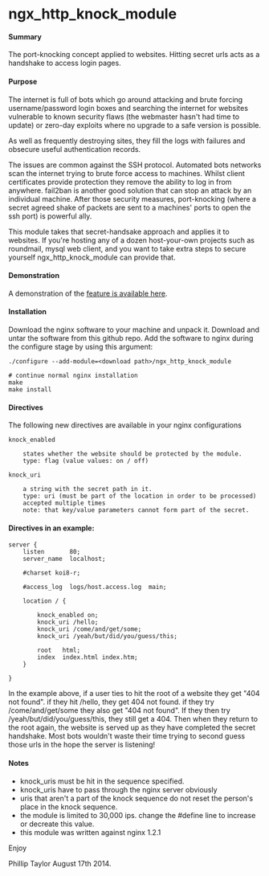 
ngx_http_knock_module
=====================

#### Summary

The port-knocking concept applied to websites. Hitting secret urls acts as a handshake to access login pages.

#### Purpose

The internet is full of bots which go around attacking and brute forcing username/password login boxes and
searching the internet for websites vulnerable to known security flaws (the webmaster hasn't had time to
update) or zero-day exploits where no upgrade to a safe version is possible.

As well as frequently destroying sites, they fill the logs with failures and obsecure useful authentication
records.

The issues are common against the SSH protocol. Automated bots networks scan the internet trying to brute force
access to machines.	Whilst client certificates provide protection they remove the ability to log in from anywhere.
fail2ban is another good solution that can stop an attack by an individual machine. After those security measures,
port-knocking (where a secret agreed shake of packets are sent to a machines' ports to open the ssh port) is powerful
ally.

This module takes that secret-handsake approach and applies it to websites. If you're hosting any of a dozen
host-your-own projects such as roundmail, mysql web client, and you want to take extra steps to secure yourself
ngx_http_knock_module can provide that.

#### Demonstration

A demonstration of the [feature is available here](https://www.youtube.com/watch?v=85Im_LfV2jQ).

#### Installation

Download the nginx software to your machine and unpack it. Download and untar the software from this github repo.
Add the software to nginx during the configure stage by using this argument:

	./configure --add-module=<download path>/ngx_http_knock_module

	# continue normal nginx installation
	make
	make install

#### Directives

The following new directives are available in your nginx configurations

	knock_enabled
		
		states whether the website should be protected by the module.
		type: flag (value values: on / off)
	
	knock_uri

		a string with the secret path in it.
		type: uri (must be part of the location in order to be processed)
		accepted multiple times
		note: that key/value parameters cannot form part of the secret.

#### Directives in an example:

    server {
        listen       80;
        server_name  localhost;

        #charset koi8-r;

        #access_log  logs/host.access.log  main;

        location / {

            knock_enabled on;
            knock_uri /hello;
            knock_uri /come/and/get/some;
            knock_uri /yeah/but/did/you/guess/this;

            root   html;
            index  index.html index.htm;
        }

    }

In the example above, if a user ties to hit the root of a website they get "404 not found". if they hit
/hello, they get 404 not found. if they try /come/and/get/some they also get "404 not found". If they
then try /yeah/but/did/you/guess/this, they still get a 404. Then when they return to the root again,
the website is served up as they have completed the secret handshake. Most bots wouldn't waste their
time trying to second guess those urls in the hope the server is listening!

#### Notes

* knock_uris must be hit in the sequence specified.
* knock_uris have to pass through the nginx server obviously
* uris that aren't a part of the knock sequence do not reset the person's place in the knock sequence.
* the module is limited to 30,000 ips. change the #define line to increase or decreate this value.
* this module was written against nginx 1.2.1

Enjoy

Phillip Taylor
August 17th 2014.
